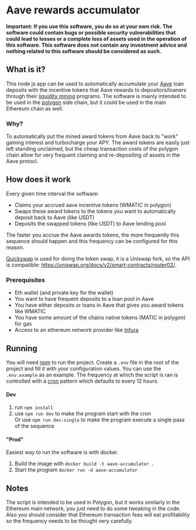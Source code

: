 # Aave rewards accumulator

**Important: If you use this software, you do so at your own risk. The software could contain bugs or possible security vulnerabilities that could lead to losses or a complete loss of assets used in the operation of this software. This software does not contain any investment advice and nothing related to this software should be considered as such.**  

## What is it?

This node js app can be used to automatically accumulate your [Aave](https://aave.com) loan deposits with the incentive tokens that Aave rewards to depositors/loaners through their [liquidity mining](https://docs.aave.com/developers/guides/liquidity-mining) programs. The software is mainly intended to be used in the [polygon](https://polygon.technology/) side chain, but it could be used in the main Ethereum chain as well.

### Why?

To automatically put the mined award tokens from Aave back to "work" gaining interest and turbocharge your APY. The award tokens are easily just left standing unclaimed, but the cheap transaction costs of the polygon chain allow for very frequent claiming and re-depositing of assets in the Aave protocl. 

## How does it work

Every given time interval the software:

- Claims your accrued aave incentive tokens (WMATIC in polygon)
- Swaps these award tokens to the tokens you want to automatically deposit back to Aave (like USDT)
- Deposits the swapped tokens (like USDT) to Aave lending pool

The faster you accrue the Aave awards tokens, the more frequently this sequence should happen and this frequency can be configured for this reason.

[Quickswap](https://quickswap.exchange/) is used for doing the token swap, it is a Uniswap fork, so the API is compatible: https://uniswap.org/docs/v2/smart-contracts/router02/.

### Prerequisites
 
- Eth wallet (and private key for the wallet)
- You want to have frequent deposits to a loan pool in Aave
- You have either deposits or loans in Aave that gives you award tokens like WMATIC
- You have some amount of the chains native tokens (MATIC in polygon) for gas
- Access to an ethereum network provider like [Infura](https://infura.io/)

## Running

You will need [npm](https://docs.npmjs.com/) to run the project. Create a `.env` file in the root of the project and fill it with your configuration values. You can use the `.env.example` as an example. The frequency at which the script is ran is controlled with a [cron](https://cron.help/every-12-hours) pattern which defaults to every 12 hours.

#### Dev

1. run `npm install`
2. use `npm run dev` to make the program start with the cron  
Or use `npm run dev:single` to make the program execute a single pass of the sequence

#### "Prod"

Easiest way to run the software is with docker.

1. Build the image with `docker build -t aave-accumulator .`
2. Start the program `docker run -d aave-accumulator`


## Notes

The script is intended to be used in Polygon, but it works similarly in the Ethereum main network, you just need to do some tweaking in the code. Also you should consider that Ethereum transaction fees will eat profitability so the frequency needs to be thought very carefully.